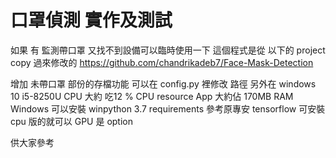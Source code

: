 
# 口罩偵測 實作及測試
如果 有 監測帶口罩 又找不到設備可以臨時使用一下
這個程式是從 以下的 project copy 過來修改的
https://github.com/chandrikadeb7/Face-Mask-Detection

增加 未帶口罩 部份的存檔功能
可以在 config.py 裡修改 路徑
另外在 windows 10
i5-8250U CPU 大約 吃12 % CPU resource
App 大約佔 170MB RAM 
Windows 可以安裝 winpython 3.7 requirements 參考原專安
tensorflow 可安裝 cpu 版的就可以
GPU 是 option

供大家參考



